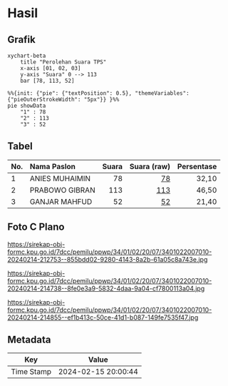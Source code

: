 # Hasil

## Grafik

```mermaid
xychart-beta
    title "Perolehan Suara TPS"
    x-axis [01, 02, 03]
    y-axis "Suara" 0 --> 113
    bar [78, 113, 52]
```

```mermaid
%%{init: {"pie": {"textPosition": 0.5}, "themeVariables": {"pieOuterStrokeWidth": "5px"}} }%%
pie showData
    "1" : 78
    "2" : 113
    "3" : 52
```

## Tabel

| No. | Nama Paslon    | Suara | Suara (raw) | Persentase |
|:--- |:-------------- | -----:| -----------:| ----------:|
| 1   | ANIES MUHAIMIN | 78    | [78][p-1]   | 32,10      |
| 2   | PRABOWO GIBRAN | 113   | [113][p-2]  | 46,50      |
| 3   | GANJAR MAHFUD  | 52    | [52][p-3]   | 21,40      |


[p-1]: https://github.com/gigit-pemilu/pemilu-2024-34-di-yogyakarta/blob/main/pilpres/hitung-suara/sub/34-di-yogyakarta/sub/01-kulon-progo/sub/02-wates/sub/2007-giripeni/sub/010-tps/sub/paslon-1.txt
[p-2]: https://github.com/gigit-pemilu/pemilu-2024-34-di-yogyakarta/blob/main/pilpres/hitung-suara/sub/34-di-yogyakarta/sub/01-kulon-progo/sub/02-wates/sub/2007-giripeni/sub/010-tps/sub/paslon-2.txt
[p-3]: https://github.com/gigit-pemilu/pemilu-2024-34-di-yogyakarta/blob/main/pilpres/hitung-suara/sub/34-di-yogyakarta/sub/01-kulon-progo/sub/02-wates/sub/2007-giripeni/sub/010-tps/sub/paslon-3.txt

## Foto C Plano

https://sirekap-obj-formc.kpu.go.id/7dcc/pemilu/ppwp/34/01/02/20/07/3401022007010-20240214-212753--855bdd02-9280-4143-8a2b-61a05c8a743e.jpg

https://sirekap-obj-formc.kpu.go.id/7dcc/pemilu/ppwp/34/01/02/20/07/3401022007010-20240214-214738--8fe0e3a9-5832-4daa-9a04-cf7800113a04.jpg

https://sirekap-obj-formc.kpu.go.id/7dcc/pemilu/ppwp/34/01/02/20/07/3401022007010-20240214-214855--ef1b413c-50ce-41d1-b087-149fe7535f47.jpg


## Metadata

| Key        | Value               |
| ---------- | ------------------- |
| Time Stamp | 2024-02-15 20:00:44 |



